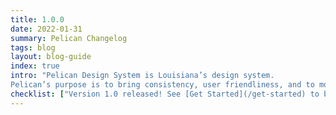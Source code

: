 ```yaml
---
title: 1.0.0
date: 2022-01-31
summary: Pelican Changelog
tags: blog
layout: blog-guide
index: true
intro: "Pelican Design System is Louisiana’s design system. 
Pelican’s purpose is to bring consistency, user friendliness, and to modernize Louisiana’s websites. It’s built on Bootstrap 4 (we’re working on a Bootstrap 5 version of Pelican) to allow our developers to start quickly. Created with accessibility in mind, we’re always doing our best to improve Pelican for our developers, designers, and most importantly, our users."
checklist: ["Version 1.0 released! See [Get Started](/get-started) to begin using Pelican Design System.", "Content has been simplified and the guidance is easier to follow."]
---
```


